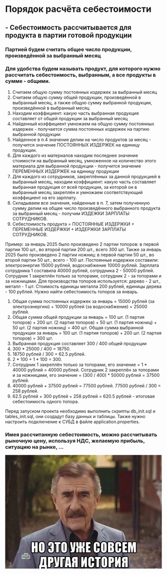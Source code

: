# Порядок расчёта себестоимости

## - Себестоимость рассчитывается для продукта в партии готовой продукции
### Партией будем считать общее число продукции, произведённой за выбранный месяц
### Для удобства будем называть продукт, для которого нужно рассчитать себестоимость, выбранным, а все продукты в сумме - общими.

1. Считаем общую сумму постоянных издержек за выбранный месяц
2. Считаем общую сумму общей продукции, произведённой в выбранный месяц, а также общую сумму выбранной продукции, произведённой в выбранный месяц
3. Находим коэффициент: какую часть выбранная продукция составляет от общей продукции 
за выбранный месяц
4. Найденный коэффициент умножаем на общую сумму постоянных издержек - получается 
сумма постоянных издержек на партию выбранной продукции
5. Найденное в п.4 значение делим на число продуктов за месяц - получится
значение ПОСТОЯННЫХ ИЗДЕРЖЕК на единицу продукции.
6. Для каждого из материалов находим последнее значение стоимости 
на выбранный месяц, умноженное на количество этого материала для выбранной продукции - получится значение ПЕРЕМЕННЫХ ИЗДЕРЖЕК на единицу продукции
7. Для каждого из сотрудников, закреплённых за данной продукцией в выбранный
месяц, находим коэффициент: какую часть составляет выбранная продукция от всей продукции, за которой он в выбранный месяц закреплён и умножаем соответствующий коэффициент на его зарплату.
8. Складываем все значения, найденные в п. 7, затем полученную сумму 
делим на общее число произведённого выбранного продукта за выбранный месяц - получим ИЗДЕЖКИ ЗАРПЛАТЫ СОТРУДНИКОВ.
9. Себестоимость продукта = ПОСТОЯННЫЕ ИЗДЕРЖКИ + ПЕРЕМЕННЫЕ ИЗДЕРЖКИ + ИЗДЕРЖКИ ЗАРПЛАТЫ СОТРУДНИКОВ.

Пример: за январь 2025 было произведено 2 партии топоров: в первой партии 100 шт., во второй партии 200 шт., всего 300 шт.
Также за январь 2025 было произведено 2 партии ножниц: в первой партии 50 шт., во второй партии 50 шт., всего - 100 шт.
Постоянные издержки составили: электроэнергия 15000 рублей, водоснабжение 10000 рублей.
Зарплата сотрудника 1 составила 40000 рублей, сотрудника 2 - 50000 рублей. Сотрудник 1 закреплён только за топорами, сотрудник 2 - за топорами и за ножницами.
Для производства топоров используется: дерево - 2 шт., металл - 1 шт. Стоимость единицы металла 200 рублей, единицы дерева - 100 рублей.
Нужно найти себестоимость топоров за январь.

1. Общая сумма постоянных издержек за январь = 15000 рублей (за электроэнергию) + 10000 рублей (за водоснабжение) = 25000 рублей.
2. Общая сумма общей продукции за январь = 100 шт. (1 партия топоров) + 200 шт. (2 партия топоров) + 50 шт. (1 партия ножниц) + 50 шт. (2 партия ножниц) = 400 шт.
Общая сумма выбранной продукции за январь = 100 шт. (1 партия топоров) + 200 шт. (2 партия топоров) = 300 шт.
3. Выбранная продукция составляет 300 / 400 общей продукции
4. 300 * 25000 / 400 = 18750.
5. 18750 рублей / 300 = 62.5 рублей.
6. 2 * 100 + 1 * 100 = 300.
7. Сотрудник 1 закреплён только за топорами, его значение = 1 * 40000 рублей = 40000 рублей. Сотрудник 2 закреплён за топорами и за ножницами, его значение = (300 / 400) * 50000 рублей = 37500 рублей.
8. 40000 рублей + 37500 рублей = 77500 рублей. 77500 рублей / 300 = 258 рублей.
9. 62.5 рублей + 300 рублей + 258 рублей = 620.5 рублей - итоговая себестоимость одного топора.

Перед запуском проекта необходимо выполнить скрипты db_init.sql и tables_init.sql, они создадут базу данных и таблицы. Также нужно настроить подключение к СУБД в файле application.properties.

### Имея рассчитанную себестоимость, можно рассчитывать рыночную цену, используя НДС, желаемую прибыль, ситуацию на рынке, ...
![alt text](kanevsky.png)